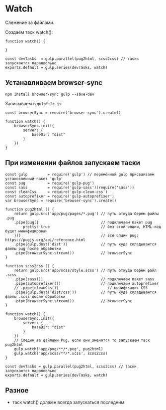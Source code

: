 # Watch
Слежение за файлами.

Создаём таск watch():

    function watch() {

    }

    const devTasks  = gulp.parallel(pug2html, scss2css) // таски запускаются параллельно
    exports.default = gulp.series(devTasks, watch)

## Устанавливаем browser-sync

    npm install browser-sync gulp --save-dev

Записываем в `gulpfile.js`:

    const browserSync = require('browser-sync').create()

    function watch() {
        browserSync.init({
            server: {
                baseDir: "dist"
            }
        })
    }

## При изменении файлов запускаем таски

    const gulp         = require('gulp') // переменной gulp присваиваем установленный пакет 'gulp'
    const pug          = require('gulp-pug')
    const sass         = require('gulp-sass')(require('sass'))
    const cleanCss     = require('gulp-clean-css')
    const autoprefixer = require('gulp-autoprefixer')
    var browserSync = require('browser-sync').create()

    function pug2html () {
        return gulp.src('app/pug/pages/*.pug') // путь откуда берем файлы .pug
        .pipe(pug({                            // подключаем пакет pug
            pretty: true                       // без этой опции, HTML-код будет минифицирован
        }))                                    // все опции pug: https://pugjs.org/api/reference.html
        .pipe(gulp.dest('dist'))               // путь куда складываются файлы pug после обработки
        .pipe(browserSync.stream())            // browserSync
    }

    function scss2css () {
        return gulp.src('app/scss/style.scss') // путь откуда берем файл .scss
        .pipe(sass())                          // подключаем пакет sass
        .pipe(autoprefixer())                  // подключаем autoprefixer
        // .pipe(cleanCss())                      // минификация CSS
        .pipe(gulp.dest('dist/css'))           // путь куда складываются файлы .scss после обработки
        .pipe(browserSync.stream())            // browserSync
    }

    function watch() {
        browserSync.init({
            server: {
                baseDir: "dist"
            }
        })
        // Следим за файлами Pug, если они зменятся то запускаем таск pug2html
        gulp.watch('app/pug/**/*.pug', pug2html)
        gulp.watch('app/scss/**/*.scss', scss2css)
    }

    const devTasks = gulp.parallel(pug2html, scss2css) // таски запускаются параллельно
    exports.default = gulp.series(devTasks, watch)

## Разное
- таск watch() должен всегда запускаться последним
